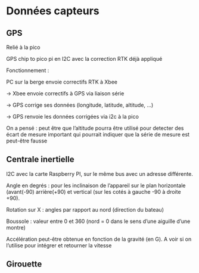 # Données capteurs

## GPS

Relié à la pico

GPS chip to pico pi en I2C avec la correction RTK déjà appliqué

Fonctionnement :

PC sur la berge envoie correctifs RTK à Xbee

→ Xbee envoie correctifs à GPS via liaison série

→ GPS corrige ses données (longitude, latitude, altitude, …)

→ GPS renvoie les données corrigées via i2c à la pico

On a pensé : peut être que l’altitude pourra être utilisé pour detecter des écart de mesure important qui pourrait indiquer que la série de mesure est peut-être fausse

## Centrale inertielle

I2C avec la carte Raspberry PI, sur le même bus avec un adresse différente.

Angle en degrés : pour les inclinaison de l’appareil sur le plan horizontale (avant(-90) arrière(+90) et vertical (sur les cotés à gauche -90 à droite +90). 

Rotation sur X : angles par rapport au nord (direction du bateau) 

Boussole : valeur entre 0 et 360 (nord = 0 dans le sens d’une aiguille d’une montre)

Accélération peut-être obtenue en fonction de la gravité (en G). A voir si on l’utilise pour intégrer et retourner la vitesse

## Girouette
